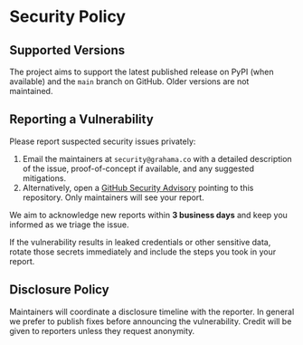 # Security Policy

## Supported Versions

The project aims to support the latest published release on PyPI (when available) and the `main` branch on GitHub. Older versions are not maintained.

## Reporting a Vulnerability

Please report suspected security issues privately:

1. Email the maintainers at `security@grahama.co` with a detailed description of the issue, proof-of-concept if available, and any suggested mitigations.
2. Alternatively, open a [GitHub Security Advisory](https://docs.github.com/en/code-security/security-advisories) pointing to this repository. Only maintainers will see your report.

We aim to acknowledge new reports within **3 business days** and keep you informed as we triage the issue.

If the vulnerability results in leaked credentials or other sensitive data, rotate those secrets immediately and include the steps you took in your report.

## Disclosure Policy

Maintainers will coordinate a disclosure timeline with the reporter. In general we prefer to publish fixes before announcing the vulnerability. Credit will be given to reporters unless they request anonymity.
